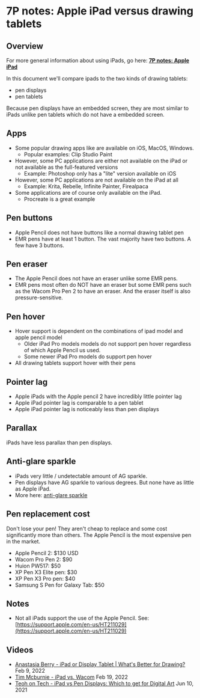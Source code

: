 # 7P notes: Apple iPad versus drawing tablets

## Overview

For more general information about using iPads, go here: [**7P notes: Apple iPad**](7p-notes-apple-ipad.md)&#x20;

In this document we'll compare ipads to the two kinds of drawing tablets:

* pen displays
* pen tablets

Because pen displays have an embedded screen, they are most similar to iPads unlike pen tablets which do not have a embedded screen.

## Apps

* Some popular drawing apps like are available on iOS, MacOS, Windows.
  * Popular examples: Clip Studio Paint&#x20;
* However, some PC applications are either not available on the iPad or not available as the full-featured versions
  * Example: Photoshop only has a "lite" version available on iOS
* However, some PC applications are not available on the iPad at all
  * Example: Krita, Rebelle, Infinite Painter, Firealpaca
* Some applications are of course only available on the iPad.
  * Procreate is a great example&#x20;

## Pen buttons

* Apple Pencil does not have buttons like a normal drawing tablet pen
* EMR pens have at least 1 button. The vast majority have two buttons. A few have 3 buttons.

## Pen eraser

* The Apple Pencil does not have an eraser unlike some EMR pens.
* EMR pens most often do NOT have an eraser but some EMR pens such as the Wacom Pro Pen 2 to have an eraser. And the eraser itself is also pressure-sensitive.&#x20;

## Pen hover

* Hover support is dependent on the combinations of ipad model and apple pencil model
  * Older iPad Pro models models do not support pen hover regardless of which Apple Pencil us used.
  * Some newer iPad Pro models do support pen hover
* All drawing tablets support hover with their pens

## Pointer lag

* Apple iPads with the Apple pencil 2 have incredibly little pointer lag
* Apple iPad pointer lag is comparable to a pen tablet&#x20;
* Apple iPad pointer lag is noticeably less than pen displays

## **Parallax**&#x20;

iPads have less parallax than pen displays.

## **Anti-glare sparkle**

* iPads very little / undetectable amount of AG sparkle.
* Pen displays have AG sparkle to various degrees. But none have as little as Apple iPad.
* More here: [anti-glare sparkle](7p-notes-apple-ipad-versus-drawing-tablets.md#anti-glare-sparkle)

## Pen replacement cost

Don't lose your pen! They aren't cheap to replace and some cost significantly more than others. The Apple Pencil is the most expensive pen in the market.

* Apple Pencil 2: $130 USD
* Wacom Pro Pen 2: $90
* Huion PW517: $50
* XP Pen X3 Elite pen: $30
* XP Pen X3 Pro pen: $40
* Samsung S Pen for Galaxy Tab: $50&#x20;

## Notes

* Not all iPads support the use of the Apple Pencil. See: [https://support.apple.com/en-us/HT211029](https://support.apple.com/en-us/HT211029)

## Videos

* [Anastasia Berry - iPad or Display Tablet | What's Better for Drawing?](https://youtu.be/VOyQbBBuRrc) Feb 9, 2022
* [Tim Mcburnie - iPad vs. Wacom](https://youtu.be/hBnEE367878) Feb 19, 2022
* [Teoh on Tech - iPad vs Pen Displays: Which to get for Digital Art](https://youtu.be/GJ6fVe3p-ec) Jun 10, 2021
